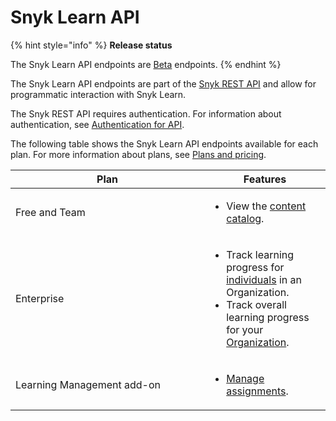 # Snyk Learn API

{% hint style="info" %}
**Release status**&#x20;

The Snyk Learn API endpoints are [Beta](../snyk-api/rest-api/about-the-rest-api.md#versioning) endpoints.
{% endhint %}

The Snyk Learn API endpoints are part of the [Snyk REST API](../snyk-api/rest-api/about-the-rest-api.md) and allow for programmatic interaction with Snyk Learn.

The Snyk REST API requires authentication. For information about authentication, see [Authentication for API](../snyk-api/rest-api/authentication-for-api/).

The following table shows the Snyk Learn API endpoints available for each plan. For more information about plans, see [Plans and pricing](https://snyk.io/plans/).

<table><thead><tr><th width="294">Plan</th><th>Features</th></tr></thead><tbody><tr><td>Free and Team</td><td><ul><li>View the <a href="https://apidocs.snyk.io/?version=2024-10-15#get-/learn/catalog">content catalog</a>.</li></ul></td></tr><tr><td>Enterprise</td><td><ul><li>Track learning progress for <a href="https://apidocs.snyk.io/?version=2024-10-15#get-/orgs/-org_id-/learn/progress/users">individuals</a> in an Organization.</li><li>Track overall learning progress for your <a href="https://apidocs.snyk.io/?version=2024-10-15#get-/orgs/-org_id-/learn/progress/catalog">Organization</a>.</li></ul></td></tr><tr><td>Learning Management add-on</td><td><ul><li><a href="https://apidocs.snyk.io/?version=2024-10-15#get-/orgs/-org_id-/learn/assignments">Manage assignments</a>.</li></ul></td></tr></tbody></table>

